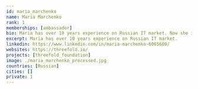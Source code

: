 ```yaml
---
id: maria_marchenko
name: Maria Marchenko
rank: 1
memberships: [ambassador]
bio: Maria has over 10 years experience on Russian IT market. Now she is the Founder & CEO of Data Frame (www.data-frame.ru). She holds an MBA in Finance from California State University, East Bay, USA and degree in Economics from Moscow StateUniversity of Economics, Statistic and Computer Technologies. Prior to founding Data Frame, Maria spent five years as a Vice President for Business Development working in DataSpace — the leading data center colocation operator where she managed to sign service contracts with number of domestic and international companies, including leading Russian banks and closed the most important and significant deal with Moscow Exchange. From 2004 to 2010, Maria served as Leasing Account Director at Cisco Capital, the leading vendor finance company owned by Cisco Systems, Inc. She was awarded Best Deal Achiever FY’06 and Sales Achiever Award FY ’08. Ambassador fell in love with Threefold I believe in the ThreeFold Foundation since it provides the innovative solutions to the revolutionary crypto currency technology. It solves challenges of complexity, costs and energy usage.
excerpt: Maria has over 10 years experience on Russian IT market.
linkedin: https://www.linkedin.com/in/maria-marchenko-6065609/
websites: https://threefold.io/
projects: [threefold_foundation]
image: ./maria_marchenko_processed.jpg
countries: [Russian]
cities: []
private: 1
---
```

